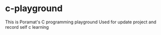 # c-playground
This is Poramat's C programming playground
Used for update project and record self c learning